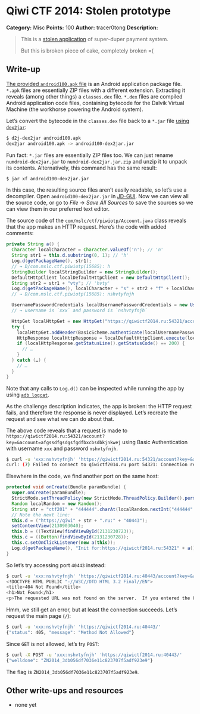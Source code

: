 # Qiwi CTF 2014: Stolen prototype

**Category:** Misc
**Points:** 100
**Author:** tracer0tong
**Description:**

> This is a [stolen application](android100.apk) of super-duper payment system.
>
> But this is broken piece of cake, completely broken =(

## Write-up

[The provided `android100.apk` file](android100.apk) is an Android application package file. `*.apk` files are essentially ZIP files with a different extension. Extracting it reveals (among other things) a `classes.dex` file. `*.dex` files are compiled Android application code files, containing bytecode for the Dalvik Virtual Machine (the workhorse powering the Android system).

Let’s convert the bytecode in the `classes.dex` file back to a `*.jar` file [using `dex2jar`](https://code.google.com/p/dex2jar/):

```bash
$ d2j-dex2jar android100.apk
dex2jar android100.apk -> android100-dex2jar.jar
```

Fun fact: `*.jar` files are essentially ZIP files too. We can just rename `numdroid-dex2jar.jar` to `numdroid-dex2jar.jar.zip` and unzip it to unpack its contents. Alternatively, this command has the same result:

```bash
$ jar xf android100-dex2jar.jar
```

In this case, the resulting source files aren’t easily readable, so let’s use a decompiler. Open `android100-dex2jar.jar` in [JD-GUI](http://jd.benow.ca/). Now we can view all the source code, or go to _File_ → _Save All Sources_ to save the sources so we can view them in our preferred text editor.

The source code of the `com/mslc/ctf/piwiotp/Account.java` class reveals that the app makes an HTTP request. Here’s the code with added comments:

```java
private String a() {
  Character localCharacter = Character.valueOf('n'); // 'n'
  String str1 = this.d.substring(0, 1); // 'h'
  Log.d(getPackageName(), str1);
  // → D/com.mslc.ctf.piwiotp(15685): h
  StringBuilder localStringBuilder = new StringBuilder();
  DefaultHttpClient localDefaultHttpClient = new DefaultHttpClient();
  String str2 = str1 + "vty"; // 'hvty'
  Log.d(getPackageName(), localCharacter + "s" + str2 + "f" + localCharacter + "j" + str1);
  // → D/com.mslc.ctf.piwiotp(15685): nshvtyfnjh

  UsernamePasswordCredentials localUsernamePasswordCredentials = new UsernamePasswordCredentials("xxx", localCharacter + "s" + str2 + "f" + localCharacter + "j" + str1);
  // → username is `xxx` and password is `nshvtyfnjh`

  HttpGet localHttpGet = new HttpGet("https://qiwictf2014.ru:54321/account?key=" + "" + "&account=" + "afgssdfgsdgsfgdfbxcbsdbkjnkwej");
  try {
    localHttpGet.addHeader(BasicScheme.authenticate(localUsernamePasswordCredentials, "UTF-8", false));
    HttpResponse localHttpResponse = localDefaultHttpClient.execute(localHttpGet);
    if (localHttpResponse.getStatusLine().getStatusCode() == 200) {
      // …
    }
  } catch (…) {
    // …
  }
}
```

Note that any calls to `Log.d()` can be inspected while running the app by using [`adb logcat`](https://developer.android.com/tools/help/logcat.html).

As the challenge description indicates, the app is broken: the HTTP request fails, and therefore the response is never displayed. Let’s recreate the request and see what we can do about that.

The above code reveals that a request is made to `https://qiwictf2014.ru:54321/account?key=&account=afgssdfgsdgsfgdfbxcbsdbkjnkwej` using Basic Authentication with username `xxx` and password `nshvtyfnjh`.

```bash
$ curl -u 'xxx:nshvtyfnjh' 'https://qiwictf2014.ru:54321/account?key=&account=afgssdfgsdgsfgdfbxcbsdbkjnkwej'
curl: (7) Failed to connect to qiwictf2014.ru port 54321: Connection refused
```

Elsewhere in the code, we find another port on the same host:

```java
protected void onCreate(Bundle paramBundle) {
  super.onCreate(paramBundle);
  StrictMode.setThreadPolicy(new StrictMode.ThreadPolicy.Builder().permitAll().build());
  Random localRandom = new Random();
  String str = "ctf201" + "444444".charAt(localRandom.nextInt("444444".length()));
  // Note the next line:
  this.d = ("https://qiwi" + str + ".ru:" + "40443");
  setContentView(2130903040);
  this.b = ((TextView)findViewById(2131230723));
  this.c = ((Button)findViewById(2131230728));
  this.c.setOnClickListener(new a(this));
  Log.d(getPackageName(), "Init for:https://qiwictf2014.ru:54321" + a());
}
```

So let’s try accessing port `40443` instead:

```bash
$ curl -u 'xxx:nshvtyfnjh' 'https://qiwictf2014.ru:40443/account?key=&account=afgssdfgsdgsfgdfbxcbsdbkjnkwej'
<!DOCTYPE HTML PUBLIC "-//W3C//DTD HTML 3.2 Final//EN">
<title>404 Not Found</title>
<h1>Not Found</h1>
<p>The requested URL was not found on the server.  If you entered the URL manually please check your spelling and try again.</p>
```

Hmm, we still get an error, but at least the connection succeeds. Let’s request the main page (`/`):

```bash
$ curl -u 'xxx:nshvtyfnjh' 'https://qiwictf2014.ru:40443/'
{"status": 405, "message": "Method Not Allowed"}
```

Since `GET` is not allowed, let’s try `POST`:

```bash
$ curl -X POST -u 'xxx:nshvtyfnjh' 'https://qiwictf2014.ru:40443/'
{"welldone": "ZN2014_3db056df7036e11c823707f5adf923e9"}
```

The flag is `ZN2014_3db056df7036e11c823707f5adf923e9`.

## Other write-ups and resources

* none yet
